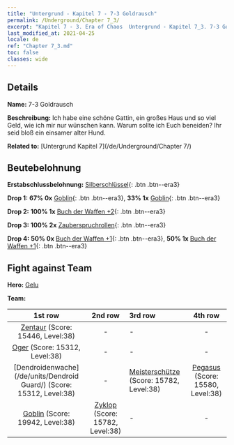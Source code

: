 ```yaml
---
title: "Untergrund - Kapitel 7 - 7-3 Goldrausch"
permalink: /Underground/Chapter 7_3/
excerpt: "Kapitel 7 - 3. Era of Chaos  Untergrund - Kapitel 7_3. 7-3 Goldrausch"
last_modified_at: 2021-04-25
locale: de
ref: "Chapter 7_3.md"
toc: false
classes: wide
---
```


## Details

 **Name:** 7-3 Goldrausch

 **Beschreibung:** Ich habe eine schöne Gattin, ein großes Haus und so viel Geld, wie ich mir nur wünschen kann. Warum sollte ich Euch beneiden? Ihr seid bloß ein einsamer alter Hund.

 **Related to:** [Untergrund Kapitel 7](/de/Underground/Chapter 7/)

## Beutebelohnung

 **Erstabschlussbelohnung:** [Silberschlüssel](/ItemsDE/con_693/){: .btn .btn--era3}

 **Drop 1:** **67% 0x** [Goblin](/ItemsDE/unt_217/){: .btn .btn--era3}, **33% 1x** [Goblin](/ItemsDE/unt_217/){: .btn .btn--era3}

 **Drop 2:** **100% 1x** [Buch der Waffen +2](/ItemsDE/mat_32/){: .btn .btn--era3}

 **Drop 3:** **100% 2x** [Zauberspruchrollen](/ItemsDE/con_694/){: .btn .btn--era3}

 **Drop 4:** **50% 0x** [Buch der Waffen +1](/ItemsDE/mat_25/){: .btn .btn--era3}, **50% 1x** [Buch der Waffen +1](/ItemsDE/mat_25/){: .btn .btn--era3}


## Fight against Team
 **Hero:** [Gelu](/de/heroes/Gelu/)

 **Team:**


  | 1st row | 2nd row | 3rd row | 4th row |
  |:----:|:----:|:----|:----:|
  | [Zentaur](/de/units/Centaur/) (Score: 15446, Level:38)  | - | - | - |
  | [Oger](/de/units/Ogre/) (Score: 15312, Level:38)  | - | - | - |
  | [Dendroidenwache](/de/units/Dendroid Guard/) (Score: 15312, Level:38)  | - | [Meisterschütze](/de/units/Sharpshooter/) (Score: 15782, Level:38)  | [Pegasus](/de/units/Pegasus/) (Score: 15580, Level:38)  |
  | [Goblin](/de/units/Goblin/) (Score: 19942, Level:38)  | [Zyklop](/de/units/Cyclops/) (Score: 15782, Level:38)  | - | - |


